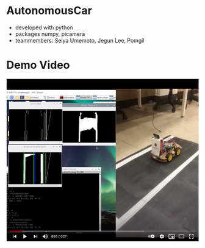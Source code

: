 # AutonomousCar
* developed with python
* packages numpy, picamera
* teammembers: Seiya Umemoto, Jegun Lee, Pomgil

# Demo Video
[![autonomous car](https://github.com/Together-with-the-moon/AutonomousCar/blob/master/readme/autonomouscar.jpg?raw=true)](https://youtu.be/DSIlrhuBWs4)